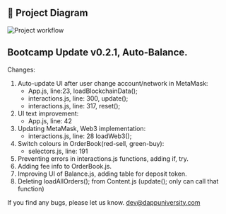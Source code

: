 ## 🔧 Project Diagram
![Project workflow](https://i.gyazo.com/7328e5390fa92f147077ff5c963abf1b.png)

## Bootcamp Update v0.2.1, Auto-Balance.

Changes:
1. Auto-update UI after user change account/network in MetaMask:
    * App.js, line:23, loadBlockchainData();
    * interactions.js, line: 300, update();
    * interactions.js, line: 317, reset();
2. UI text improvement:
    * App.js, line: 42
3. Updating MetaMask, Web3 implementation:
    * interactions.js, line: 28 loadWeb3();
4. Switch colours in OrderBook(red-sell, green-buy):
    * selectors.js, line: 191
5. Preventing errors in interactions.js functions, adding if, try.
6. Adding fee info to OrderBook.js.
7. Improving UI of Balance.js, adding table for deposit token.
8. Deleting loadAllOrders(); from Content.js (update(); only can call that function)

If you find any bugs, please let us know.
dev@dappuniversity.com